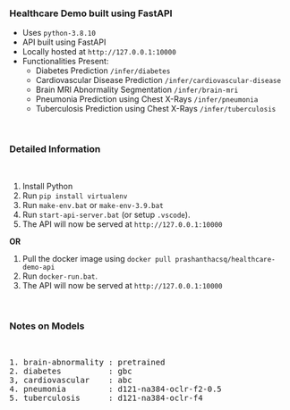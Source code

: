 ### **Healthcare Demo built using FastAPI**<br>

- Uses `python-3.8.10`
- API built using FastAPI
- Locally hosted at `http://127.0.0.1:10000`
- Functionalities Present:
    - Diabetes Prediction `/infer/diabetes`<br>
    - Cardiovascular Disease Prediction `/infer/cardiovascular-disease`<br>
    - Brain MRI Abnormality Segmentation `/infer/brain-mri`<br>
    - Pneumonia Prediction using Chest X-Rays `/infer/pneumonia`<br>
    - Tuberculosis Prediction using Chest X-Rays `/infer/tuberculosis`<br>

<br>

### **Detailed Information**

<br>

1. Install Python
2. Run `pip install virtualenv`
3. Run `make-env.bat` or `make-env-3.9.bat`
4. Run `start-api-server.bat` (or setup `.vscode`).
5. The API will now be served at `http://127.0.0.1:10000`

**OR**


1. Pull the docker image using `docker pull prashanthacsq/healthcare-demo-api`
2. Run `docker-run.bat`. 
3. The API will now be served at `http://127.0.0.1:10000`


<br>

### **Notes on Models**

<br>

<pre>
1. brain-abnormality : pretrained
2. diabetes          : gbc
3, cardiovascular    : abc
4. pneumonia         : d121-na384-oclr-f2-0.5
5. tuberculosis      : d121-na384-oclr-f4
</pre>